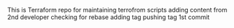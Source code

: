 This is Terraform repo for maintaining terrofrom scripts
adding content from 2nd developer
checking for rebase
adding tag
pushing tag
1st commit
